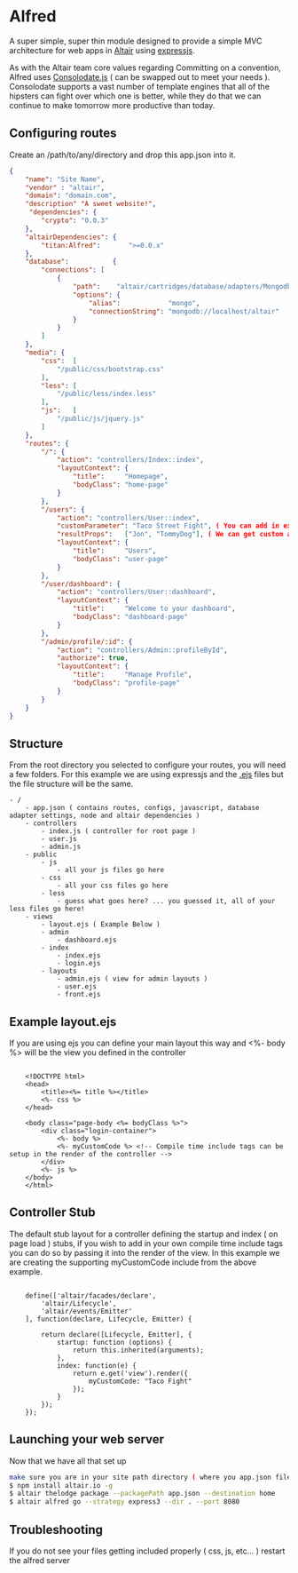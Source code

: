# Alfred

A super simple, super thin module designed to provide a simple MVC architecture for web apps in [Altair](https://github.com/liquidg3/altair)
using [expressjs](https://github.com/visionmedia/express).

As with the Altair team core values regarding Committing on a convention, Alfred uses [Consolodate.js](https://github.com/visionmedia/consolidate.js/)
( can be swapped out to meet your needs ). Consolodate supports a vast number of template engines that all of the
hipsters can fight over which one is better, while they do that we can continue to make tomorrow more productive than today.


## Configuring routes
Create an /path/to/any/directory and drop this app.json into it.

```json
{
    "name": "Site Name",
    "vendor" : "altair",
    "domain": "domain.com",
    "description" "A sweet website!",
     "dependencies": {
        "crypto": "0.0.3"
    },
    "altairDependencies": {
        "titan:Alfred":       ">=0.0.x"
    },
    "database":           {
        "connections": [
            {
                "path":    "altair/cartridges/database/adapters/Mongodb",
                "options": {
                    "alias":            "mongo",
                    "connectionString": "mongodb://localhost/altair"
                }
            }
        ]
    },
    "media": {
        "css":  [
            "/public/css/bootstrap.css"
        ],
        "less": [
            "/public/less/index.less"
        ],
        "js":   [
            "/public/js/jquery.js"
        ]
    },
    "routes": {
        "/": {
            "action": "controllers/Index::index",
            "layoutContext": {
                "title":     "Homepage",
                "bodyClass": "home-page"
            }
        },
        "/users": {
            "action": "controllers/User::index",
            "customParameter": "Taco Street Fight", ( You can add in extra parameters and access them in the controller by doing e.get('route').customParameter )
            "resultProps":   ["Jon", "TommyDog"], ( We can get custom arrays too! )
            "layoutContext": {
                "title":     "Users",
                "bodyClass": "user-page"
            }
        },
        "/user/dashboard": {
            "action": "controllers/User::dashboard",
            "layoutContext": {
                "title":     "Welcome to your dashboard",
                "bodyClass": "dashboard-page"
            }
        },
        "/admin/profile/:id": {
            "action": "controllers/Admin::profileById",
            "authorize": true,
            "layoutContext": {
                "title":     "Manage Profile",
                "bodyClass": "profile-page"
            }
        }
    }
}
```

## Structure
From the root directory you selected to configure your routes, you will need a few folders. For this example we are using expressjs and the [.ejs](https://github.com/visionmedia/ejs) files but the file structure will be the same.

```
- /
    - app.json ( contains routes, configs, javascript, database adapter settings, node and altair dependencies )
    - controllers
        - index.js ( controller for root page )
        - user.js
        - admin.js
    - public
        - js
            - all your js files go here
        - css
            - all your css files go here
        - less
            - guess what goes here? ... you guessed it, all of your less files go here!
    - views
        - layout.ejs ( Example Below )
        - admin
            - dashboard.ejs
        - index
            - index.ejs
            - login.ejs
        - layouts
            - admin.ejs ( view for admin layouts )
            - user.ejs
            - front.ejs
```

## Example layout.ejs
If you are using ejs you can define your main layout this way and <%- body %> will be the view you defined in the controller

```

    <!DOCTYPE html>
    <head>
        <title><%= title %></title>
        <%- css %>
    </head>

    <body class="page-body <%= bodyClass %>">
        <div class="login-container">
            <%- body %>
            <%- myCustomCode %> <!-- Compile time include tags can be setup in the render of the controller -->
        </div>
        <%- js %>
    </body>
    </html>
```

## Controller Stub
The default stub layout for a controller defining the startup and index ( on page load ) stubs, if you wish to add in your own
compile time include tags you can do so by passing it into the render of the view. In this example we are creating the
supporting myCustomCode include from the above example.

```

    define(['altair/facades/declare',
        'altair/Lifecycle',
        'altair/events/Emitter'
    ], function(declare, Lifecycle, Emitter) {

        return declare([Lifecycle, Emitter], {
            startup: function (options) {
                return this.inherited(arguments);
            },
            index: function(e) {
                return e.get('view').render({
                    myCustomCode: "Taco Fight"
                });
            }
        });
    });

```

## Launching your web server
Now that we have all that set up

``` bash
make sure you are in your site path directory ( where you app.json file is ).
$ npm install altair.io -g
$ altair thelodge package --packagePath app.json --destination home
$ altair alfred go --strategy express3 --dir . --port 8080
```

## Troubleshooting
If you do not see your files getting included properly ( css, js, etc... ) restart the alfred server

